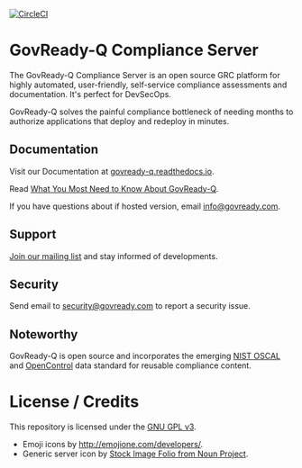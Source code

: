 [![CircleCI](https://circleci.com/gh/GovReady/govready-q/tree/main.svg?style=svg)](https://circleci.com/gh/GovReady/govready-q/tree/main)

# GovReady-Q Compliance Server

The GovReady-Q Compliance Server is an open source GRC platform for highly automated, user-friendly, self-service compliance assessments and documentation. It's perfect for DevSecOps.

GovReady-Q solves the painful compliance bottleneck of needing months to authorize applications that deploy and redeploy in minutes.

## Documentation

Visit our Documentation at [govready-q.readthedocs.io](http://govready-q.readthedocs.io).

Read [What You Most Need to Know About GovReady-Q](http://govready-q.readthedocs.io/en/latest/introduction.html).

If you have questions about if hosted version, email <a href="mailto:info@govready.com">info@govready.com</a>.


## Support

[Join our mailing list](http://eepurl.com/cN7oJL) and stay informed of developments.

## Security

Send email to security@govready.com to report a security issue.

## Noteworthy

GovReady-Q is open source and incorporates the emerging [NIST OSCAL](https://pages.nist.gov/OSCAL/) and [OpenControl](http://open-control.org) data standard for reusable compliance content.

# License / Credits

This repository is licensed under the [GNU GPL v3](LICENSE.md).

* Emoji icons by http://emojione.com/developers/.
* Generic server icon by [Stock Image Folio from Noun Project](https://thenounproject.com/search/?q=computer&i=870428).
